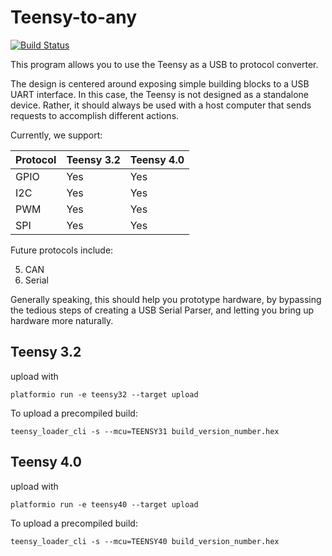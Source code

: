 # Teensy-to-any

[![Build Status](https://travis-ci.org/ramonaoptics/teensy-to-any.svg?branch=master)](https://travis-ci.org/ramonaoptics/teensy-to-any)

This program allows you to use the Teensy as a USB to protocol converter.

The design is centered around exposing simple building blocks to a USB UART interface.
In this case, the Teensy is not designed as a standalone device. Rather, it should always be used with
a host computer that sends requests to accomplish different actions.

Currently, we support:


| Protocol | Teensy 3.2 | Teensy 4.0 |
|:---------|:-----------|:-----------|
| GPIO     | Yes        | Yes        |
| I2C      | Yes        | Yes        |
| PWM      | Yes        | Yes        |
| SPI      | Yes        | Yes        |

Future protocols include:

5. CAN
6. Serial

Generally speaking, this should help you prototype hardware, by bypassing the tedious steps of creating a USB Serial Parser, and letting you bring up hardware more naturally.

## Teensy 3.2

upload with

```
platformio run -e teensy32 --target upload
```

To upload a precompiled build:
```
teensy_loader_cli -s --mcu=TEENSY31 build_version_number.hex
```

## Teensy 4.0

upload with

```
platformio run -e teensy40 --target upload
```

To upload a precompiled build:
```
teensy_loader_cli -s --mcu=TEENSY40 build_version_number.hex
```
